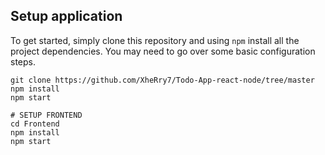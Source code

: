 ## Setup application

To get started, simply clone this repository and using `npm` install all the project dependencies. You may need to go over some basic configuration steps.

```
git clone https://github.com/XheRry7/Todo-App-react-node/tree/master
npm install
npm start

# SETUP FRONTEND
cd Frontend
npm install
npm start
```
